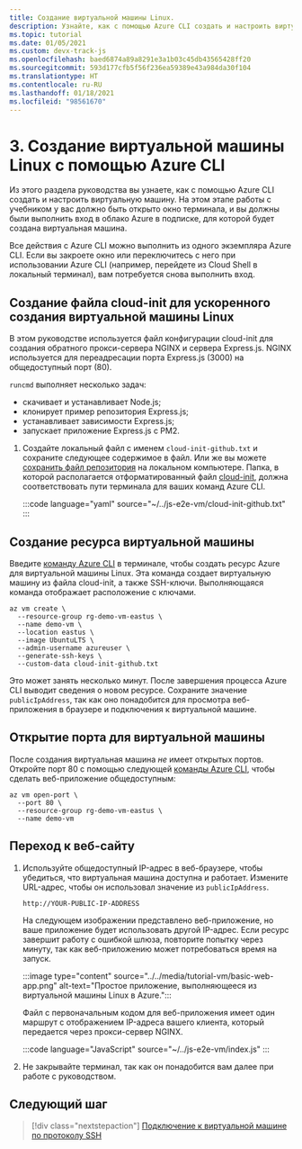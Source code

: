 ```yaml
---
title: Создание виртуальной машины Linux.
description: Узнайте, как с помощью Azure CLI создать и настроить виртуальную машину. На этом этапе работы с руководством у вас должно быть открыто окно терминала, и вы должны были выполнить вход в облако Azure с Azure CLI в подписке, для которой будет создана виртуальная машина.
ms.topic: tutorial
ms.date: 01/05/2021
ms.custom: devx-track-js
ms.openlocfilehash: baed6874a89a8291e3a1b03c45db43565428ff20
ms.sourcegitcommit: 593d177cfb5f56f236ea59389e43a984da30f104
ms.translationtype: HT
ms.contentlocale: ru-RU
ms.lasthandoff: 01/18/2021
ms.locfileid: "98561670"
---
```

# <a name="3-create-linux-virtual-machine-using-azure-cli"></a>3. Создание виртуальной машины Linux с помощью Azure CLI

Из этого раздела руководства вы узнаете, как с помощью Azure CLI создать и настроить виртуальную машину. На этом этапе работы с учебником у вас должно быть открыто окно терминала, и вы должны были выполнить вход в облако Azure в подписке, для которой будет создана виртуальная машина. 

Все действия с Azure CLI можно выполнить из одного экземпляра Azure CLI. Если вы закроете окно или переключитесь с него при использовании Azure CLI (например, перейдете из Cloud Shell в локальный терминал), вам потребуется снова выполнить вход. 

## <a name="create-a-cloud-init-file-to-expedite-linux-virtual-machine-creation"></a>Создание файла cloud-init для ускоренного создания виртуальной машины Linux

В этом руководстве используется файл конфигурации cloud-init для создания обратного прокси-сервера NGINX и сервера Express.js. NGINX используется для переадресации порта Express.js (3000) на общедоступный порт (80). 

`runcmd` выполняет несколько задач:
* скачивает и устанавливает Node.js;
* клонирует пример репозитория Express.js;
* устанавливает зависимости Express.js;
* запускает приложение Express.js с PM2.

1. Создайте локальный файл с именем `cloud-init-github.txt` и сохраните следующее содержимое в файл. Или же вы можете [сохранить файл репозитория](https://github.com/Azure-Samples/js-e2e-vm/blob/main/cloud-init-github.txt) на локальном компьютере. Папка, в которой располагается отформатированный файл [cloud-init](https://cloudinit.readthedocs.io/en/latest/topics/examples.html#yaml-examples), должна соответствовать пути терминала для ваших команд Azure CLI.

    :::code language="yaml" source="~/../js-e2e-vm/cloud-init-github.txt" :::

## <a name="create-a-virtual-machine-resource"></a>Создание ресурса виртуальной машины 

Введите [команду Azure CLI](/cli/azure/vm#az_vm_create) в терминале, чтобы создать ресурс Azure для виртуальной машины Linux. Эта команда создает виртуальную машину из файла cloud-init, а также SSH-ключи. Выполняющаяся команда отображает расположение с ключами. 

```azurecli
az vm create \
  --resource-group rg-demo-vm-eastus \
  --name demo-vm \
  --location eastus \
  --image UbuntuLTS \
  --admin-username azureuser \
  --generate-ssh-keys \
  --custom-data cloud-init-github.txt
```

Это может занять несколько минут. После завершения процесса Azure CLI выводит сведения о новом ресурсе. Сохраните значение `publicIpAddress`, так как оно понадобится для просмотра веб-приложения в браузере и подключения к виртуальной машине. 
     

## <a name="open-port-for-virtual-machine"></a>Открытие порта для виртуальной машины

После создания виртуальная машина _не_ имеет открытых портов. Откройте порт 80 с помощью следующей [команды Azure CLI](/cli/azure/vm#az_vm_open_port), чтобы сделать веб-приложение общедоступным:

```azurecli
az vm open-port \
  --port 80 \
  --resource-group rg-demo-vm-eastus \
  --name demo-vm
```

## <a name="browse-to-web-site"></a>Переход к веб-сайту

1. Используйте общедоступный IP-адрес в веб-браузере, чтобы убедиться, что виртуальная машина доступна и работает. Измените URL-адрес, чтобы он использовал значение из `publicIpAddress`.

    ```HTTP
    http://YOUR-PUBLIC-IP-ADDRESS
    ```

    На следующем изображении представлено веб-приложение, но ваше приложение будет использовать другой IP-адрес. Если ресурс завершит работу с ошибкой шлюза, повторите попытку через минуту, так как веб-приложению может потребоваться время на запуск. 

    :::image type="content" source="../../media/tutorial-vm/basic-web-app.png" alt-text="Простое приложение, выполняющееся из виртуальной машины Linux в Azure.":::

    Файл с первоначальным кодом для веб-приложения имеет один маршрут с отображением IP-адреса вашего клиента, который передается через прокси-сервер NGINX. 

    :::code language="JavaScript" source="~/../js-e2e-vm/index.js" :::

1. Не закрывайте терминал, так как он понадобится вам далее при работе с руководством.

## <a name="next-step"></a>Следующий шаг

> [!div class="nextstepaction"]
> [Подключение к виртуальной машине по протоколу SSH](connect-linux-virtual-machine-ssh.md) 